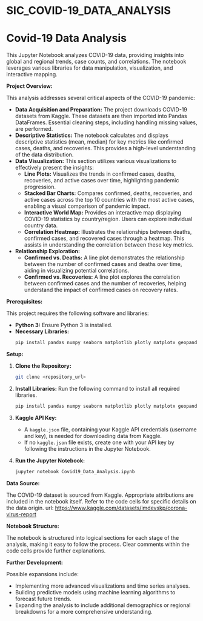 # SIC_COVID-19_DATA_ANALYSIS


# Covid-19 Data Analysis

This Jupyter Notebook analyzes COVID-19 data, providing insights into global and regional trends, case counts, and correlations.  The notebook leverages various libraries for data manipulation, visualization, and interactive mapping.

**Project Overview:**

This analysis addresses several critical aspects of the COVID-19 pandemic:

* **Data Acquisition and Preparation:** The project downloads COVID-19 datasets from Kaggle.  These datasets are then imported into Pandas DataFrames.  Essential cleaning steps, including handling missing values, are performed.
* **Descriptive Statistics:**  The notebook calculates and displays descriptive statistics (mean, median) for key metrics like confirmed cases, deaths, and recoveries. This provides a high-level understanding of the data distribution.
* **Data Visualization:**  This section utilizes various visualizations to effectively present the insights:
    * **Line Plots:**  Visualizes the trends in confirmed cases, deaths, recoveries, and active cases over time, highlighting pandemic progression.
    * **Stacked Bar Charts:**  Compares confirmed, deaths, recoveries, and active cases across the top 10 countries with the most active cases, enabling a visual comparison of pandemic impact.
    * **Interactive World Map:**  Provides an interactive map displaying COVID-19 statistics by country/region. Users can explore individual country data.
    * **Correlation Heatmap:**  Illustrates the relationships between deaths, confirmed cases, and recovered cases through a heatmap. This assists in understanding the correlation between these key metrics.
* **Relationship Exploration:**
    * **Confirmed vs. Deaths:** A line plot demonstrates the relationship between the number of confirmed cases and deaths over time, aiding in visualizing potential correlations.
    * **Confirmed vs. Recoveries:** A line plot explores the correlation between confirmed cases and the number of recoveries, helping understand the impact of confirmed cases on recovery rates.


**Prerequisites:**

This project requires the following software and libraries:

* **Python 3:** Ensure Python 3 is installed.
* **Necessary Libraries:**
    ```bash
    pip install pandas numpy seaborn matplotlib plotly matplotx geopandas kaggle folium
    ```

**Setup:**

1. **Clone the Repository:**
   ```bash
   git clone <repository_url>
   ```

2. **Install Libraries:**
   Run the following command to install all required libraries.
   ```bash
   pip install pandas numpy seaborn matplotlib plotly matplotx geopandas kaggle folium
   ```

3. **Kaggle API Key:**
   * A `kaggle.json` file, containing your Kaggle API credentials (username and key), is needed for downloading data from Kaggle.
   * If no `kaggle.json` file exists, create one with your API key by following the instructions in the Jupyter Notebook.

4. **Run the Jupyter Notebook:**
   ```bash
   jupyter notebook Covid19_Data_Analysis.ipynb
   ```

**Data Source:**

The COVID-19 dataset is sourced from Kaggle.  Appropriate attributions are included in the notebook itself.  Refer to the code cells for specific details on the data origin.
url: https://www.kaggle.com/datasets/imdevskp/corona-virus-report



**Notebook Structure:**

The notebook is structured into logical sections for each stage of the analysis, making it easy to follow the process.  Clear comments within the code cells provide further explanations.

**Further Development:**

Possible expansions include:

* Implementing more advanced visualizations and time series analyses.
* Building predictive models using machine learning algorithms to forecast future trends.
* Expanding the analysis to include additional demographics or regional breakdowns for a more comprehensive understanding.

